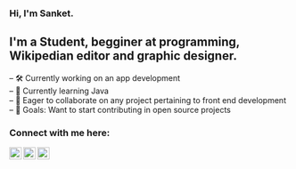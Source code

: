 ### Hi, I'm Sanket.

## I'm a Student, begginer at programming, Wikipedian editor and graphic designer.

– 🛠️ Currently working on an app development <br>
– 🌱 Currently learning Java <br>
– 🤝 Eager to collaborate on any project pertaining to front end development <br>
– 🥅 Goals: Want to start contributing in open source projects

### Connect with me here:

[<img align="left" alt="sanketlI" width="22px" src="https://cdn.jsdelivr.net/npm/simple-icons@v3/icons/linkedin.svg" />][LinkedIn]
[<img align="left" alt="sankettw" width="22px" src="https://cdn.jsdelivr.net/npm/simple-icons@v3/icons/twitter.svg" />][Twitter]
[<img align="left" alt="sanketyt" width="22px" src="https://cdn.jsdelivr.net/npm/simple-icons@v3/icons/facebook.svg" />][Facebook]

<br />

[LinKedIn]: https://www.linkedin.com/in/sanket-r-1a35aa1b3/
[Twitter]: https://twitter.com/c_arbitrary
[Facebook]: https://www.facebook.com/sanket.r.923/
